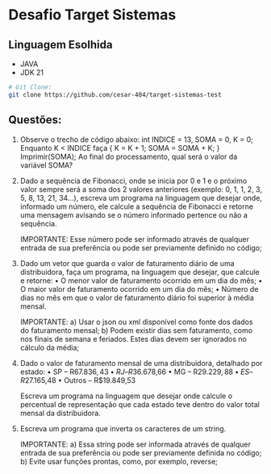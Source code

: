 # Desafio Target Sistemas

## Linguagem Esolhida
* JAVA
* JDK 21
```bash
# Git Clone:
git clone https://github.com/cesar-404/target-sistemas-test
```
## Questões:
1)	Observe o trecho de código abaixo: int INDICE = 13, SOMA = 0, K = 0; 
Enquanto K < INDICE faça { K = K + 1; SOMA = SOMA + K; }
Imprimir(SOMA); 
Ao final do processamento, qual será o valor da variável SOMA? 

2) Dado a sequência de Fibonacci, onde se inicia por 0 e 1 e o próximo valor sempre será a soma dos 2 valores anteriores (exemplo: 0, 1, 1, 2, 3, 5, 8, 13, 21, 34...), escreva um programa na linguagem que desejar onde, informado um número, ele calcule a sequência de Fibonacci e retorne uma mensagem avisando se o número informado pertence ou não a sequência. 

      IMPORTANTE: Esse número pode ser informado através de qualquer entrada de sua preferência ou pode ser previamente definido no código; 

3) Dado um vetor que guarda o valor de faturamento diário de uma distribuidora, faça um programa, na linguagem que desejar, que calcule e retorne: 
• O menor valor de faturamento ocorrido em um dia do mês; 
• O maior valor de faturamento ocorrido em um dia do mês; 
• Número de dias no mês em que o valor de faturamento diário foi superior à média mensal. 

      IMPORTANTE: 
      a) Usar o json ou xml disponível como fonte dos dados do faturamento mensal; 
      b) Podem existir dias sem faturamento, como nos finais de semana e feriados. Estes dias devem ser ignorados no cálculo da média; 

4) Dado o valor de faturamento mensal de uma distribuidora, detalhado por estado: 
•	SP – R$67.836,43 
•	RJ – R$36.678,66 
•	MG – R$29.229,88 
•	ES – R$27.165,48 
•	Outros – R$19.849,53 

      Escreva um programa na linguagem que desejar onde calcule o percentual de representação que cada estado teve dentro do valor total mensal da distribuidora.  

 5) Escreva um programa que inverta os caracteres de um string. 

      IMPORTANTE: 
      a) Essa string pode ser informada através de qualquer entrada de sua preferência ou pode ser previamente definida no código; 
      b) Evite usar funções prontas, como, por exemplo, reverse; 

